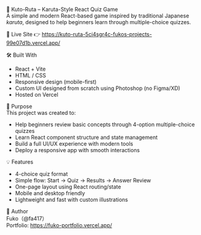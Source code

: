 🎴 Kuto-Ruta – Karuta-Style React Quiz Game  
A simple and modern React-based game inspired by traditional Japanese *karuta*, designed to help beginners learn through multiple-choice quizzes.

🔗 Live Site 👉 https://kuto-ruta-5ci4sgr4c-fukos-projects-99e07d1b.vercel.app/

🛠️ Built With  
- React + Vite  
- HTML / CSS  
- Responsive design (mobile-first)  
- Custom UI designed from scratch using Photoshop (no Figma/XD)  
- Hosted on Vercel

🎯 Purpose  
This project was created to:

- Help beginners review basic concepts through 4-option multiple-choice quizzes  
- Learn React component structure and state management  
- Build a full UI/UX experience with modern tools  
- Deploy a responsive app with smooth interactions

💡 Features  
- 4-choice quiz format  
- Simple flow: Start → Quiz → Results → Answer Review  
- One-page layout using React routing/state  
- Mobile and desktop friendly  
- Lightweight and fast with custom illustrations

👤 Author  
Fuko（@fa417）  
Portfolio: https://fuko-portfolio.vercel.app/
